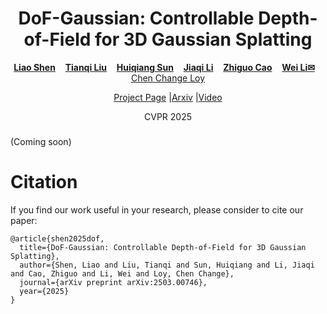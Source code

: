 <p align="center">
  <h1 align="center">DoF-Gaussian: Controllable Depth-of-Field for 3D Gaussian Splatting</h1>
  <p align="center">
    <a href="https://leoshen917.github.io/"><strong>Liao Shen</strong></a>
    &nbsp;&nbsp;
    <a href="https://tqtqliu.github.io/"><strong>Tianqi Liu</strong></a>
    &nbsp;&nbsp;
    <a href="https://huiqiang-sun.github.io/"><strong>Huiqiang Sun</strong></a>
    &nbsp;&nbsp;
    <a href="https://lijia7.github.io"><strong>Jiaqi Li</strong></a>
    &nbsp;&nbsp;
    <a href="http://english.aia.hust.edu.cn/info/1085/1528.htm"><strong>Zhiguo Cao</strong></a>
    &nbsp;&nbsp;
    <a href="https://weivision.github.io/"><strong>Wei Li<sep>✉</sep></strong></a>
    &nbsp;&nbsp;
    <a href="https://www.mmlab-ntu.com/person/ccloy/index.html"<strong>Chen Change Loy</strong></a>
  </p>
  <p align="center">
    <a href="https://dof-gaussian.github.io/"<strong>Project Page</strong></a> |<a href="https://arxiv.org/abs/2503.00746"<strong>Arxiv</strong></a> |<a href="https://www.youtube.com/watch?v=-kaWXVW0TCg"<strong>Video</strong></a> 
  </p>
  <p align="center">
    CVPR 2025
  </p>
</p>

### 

(Coming soon)

# Citation
If you find our work useful in your research, please consider to cite our paper:

```
@article{shen2025dof,
  title={DoF-Gaussian: Controllable Depth-of-Field for 3D Gaussian Splatting},
  author={Shen, Liao and Liu, Tianqi and Sun, Huiqiang and Li, Jiaqi and Cao, Zhiguo and Li, Wei and Loy, Chen Change},
  journal={arXiv preprint arXiv:2503.00746},
  year={2025}
}
```
